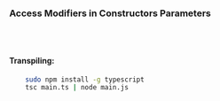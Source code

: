 ### Access Modifiers in Constructors Parameters

```ts

```


<br>

#### Transpiling:
```sh
    sudo npm install -g typescript
    tsc main.ts | node main.js
```



